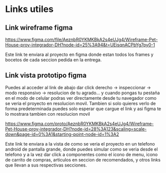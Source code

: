 # Links utiles

## Link wireframe figma

https://www.figma.com/file/AeznbR0YKMKBkA2s4eUJg4/Wireframe-Pet-House-proy-integrador-DH?node-id=25%3A94&t=UEisqnACPbYg7py0-1

Este link te enviara al proyecto en figma donde estan todos los frames y bocetos de cada seccion pedida en la entrega.

## Link vista prototipo figma

Puedes al acceder al link de abajo dar click derecho -> inspeccionar -> modo responsivo -> resolucion de tu agrado... y cuando pongas tu pestaña en el modo de celular podras ver directamente desde tu navegador como se veria el proyecto en resolucion movil.
Tambien si solo quieres verlo de forma predeterminada puedes solo esperar que cargue el link y asi figma te lo mostrara tambien con resolucion movil

https://www.figma.com/proto/AeznbR0YKMKBkA2s4eUJg4/Wireframe-Pet-House-proy-integrador-DH?node-id=28%3A123&scaling=scale-down&page-id=0%3A1&starting-point-node-id=1%3A2

Este link te enviara a la vista de como se veria el proyecto en un telefono android de pantalla grande, donde puedes simular como se veria desde el telefono y a la vez dar click a componentes como el icono de menu, icono de carrito de compras, articulos en seccion de recomendados, y otros links que llevan a sus respectivas secciones.

